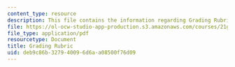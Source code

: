 ```yaml
---
content_type: resource
description: This file contains the information regarding Grading Rubric.
file: https://ol-ocw-studio-app-production.s3.amazonaws.com/courses/21g-711-advanced-spanish-conversation-and-composition-spring-2014/deb9c86b327940096d6aa08500f76d09_MIT21G_711S14_Grad_Rub.pdf
file_type: application/pdf
resourcetype: Document
title: Grading Rubric
uid: deb9c86b-3279-4009-6d6a-a08500f76d09
---
```

